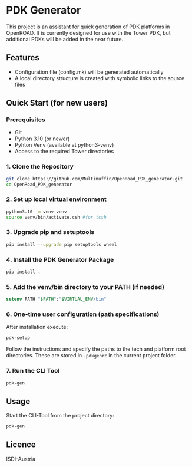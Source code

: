 # PDK Generator

This project is an assistant for quick generation of PDK platforms in OpenROAD.
It is currently designed for use with the Tower PDK, but additional PDKs will be added in the near future.

## Features
- Configuration file (config.mk) will be generated automatically
- A local directory structure is created with symbolic links to the source files

## Quick Start (for new users)

### Prerequisites
- Git
- Python 3.10 (or newer)
- Pyhton Venv (available at python3-venv)
- Access to the required Tower directories

### 1. Clone the Repository
```sh
git clone https://github.com/Multimuffin/OpenRoad_PDK_generator.git
cd OpenRoad_PDK_generator
```

### 2. Set up local virtual environment
```sh
python3.10 -m venv venv
source venv/bin/activate.csh #for tcsh
```

### 3. Upgrade pip and setuptools
```sh
pip install --upgrade pip setuptools wheel
```

### 4. Install the PDK Generator Package
```sh
pip install .
```

### 5. Add the venv/bin directory to your PATH (if needed)
```tcsh
setenv PATH "$PATH":"$VIRTUAL_ENV/bin"
```

### 6. One-time user configuration (path specifications)
After installation execute:
```sh
pdk-setup
```
Follow the instructions and specify the paths to the tech and platform root directories. These are stored in `.pdkgenrc` in the current project folder.

### 7. Run the CLI Tool
```sh
pdk-gen
```

<!-- 
## Installation
Python 3.10 and the package `click` are required.

```sh
python3.10 -m pip install --user click
``` -->

## Usage
Start the CLI-Tool from the project directory:

```sh
pdk-gen
```

## Licence
ISDI-Austria
